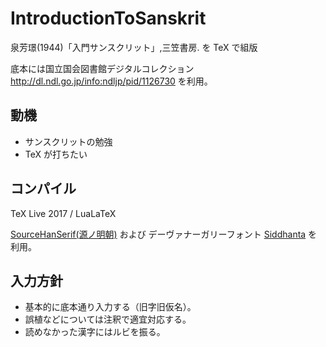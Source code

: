 # IntroductionToSanskrit
泉芳璟(1944)「入門サンスクリット」,三笠書房. を TeX で組版

底本には国立国会図書館デジタルコレクション
http://dl.ndl.go.jp/info:ndljp/pid/1126730
を利用。

## 動機
- サンスクリットの勉強
- TeX が打ちたい

## コンパイル
 TeX Live 2017 / LuaLaTeX

 [SourceHanSerif(源ノ明朝)](https://github.com/adobe-fonts/source-han-serif)
 および デーヴァナーガリーフォント [Siddhanta](http://svayambhava.blogspot.jp/p/siddhanta-devanagariunicode-open-type.html)
 を利用。
 
## 入力方針 
- 基本的に底本通り入力する（旧字旧仮名）。
- 誤植などについては注釈で適宜対応する。
- 読めなかった漢字にはルビを振る。
